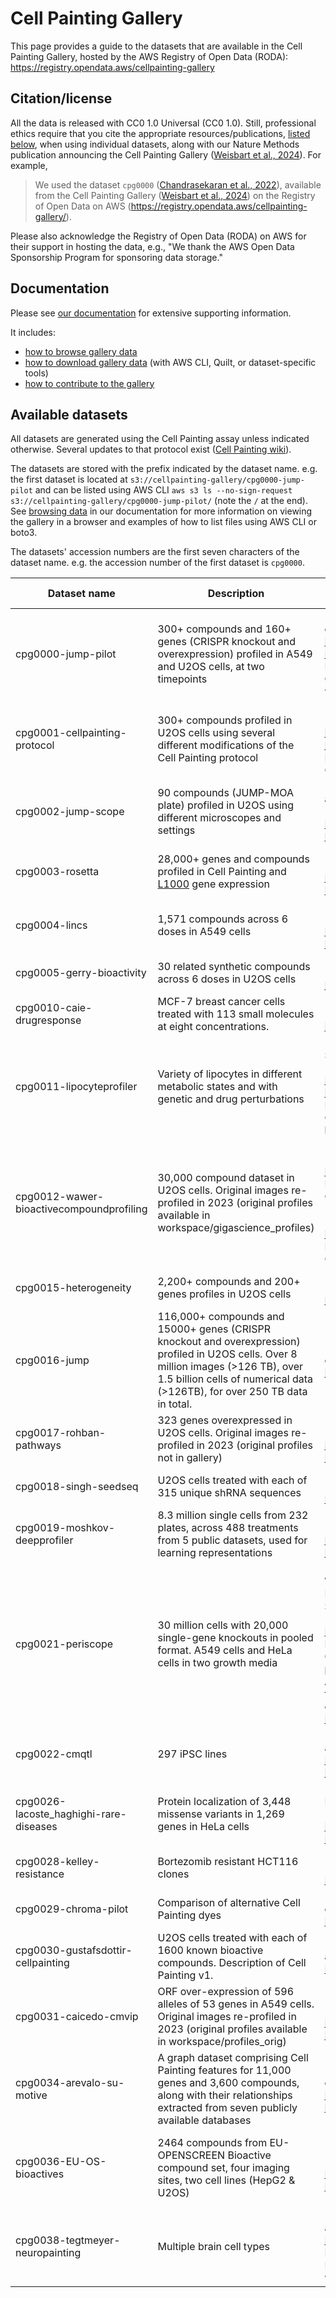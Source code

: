 # Cell Painting Gallery

This page provides a guide to the datasets that are available in the Cell Painting Gallery, hosted by the AWS Registry of Open Data (RODA): <https://registry.opendata.aws/cellpainting-gallery>

## Citation/license

All the data is released with CC0 1.0 Universal (CC0 1.0).
Still, professional ethics require that you cite the appropriate resources/publications, [listed below](#available-datasets), when using individual datasets, along with our Nature Methods publication announcing the Cell Painting Gallery ([Weisbart et al., 2024](https://doi.org/10.1038/s41592-024-02399-z)).
For example,

> We used the dataset `cpg0000` ([Chandrasekaran et al., 2022](https://doi.org/10.1101/2022.01.05.475090)), available from the Cell Painting Gallery ([Weisbart et al., 2024](https://doi.org/10.1038/s41592-024-02399-z)) on the Registry of Open Data on AWS (<https://registry.opendata.aws/cellpainting-gallery/>).

Please also acknowledge the Registry of Open Data (RODA) on AWS for their support in hosting the data, e.g., "We thank the AWS Open Data Sponsorship Program for sponsoring data storage."

## Documentation

Please see [our documentation](https://broadinstitute.github.io/cellpainting-gallery/) for extensive supporting information.

It includes:

- [how to browse gallery data](https://broadinstitute.github.io/cellpainting-gallery/browsing_data)
- [how to download gallery data](https://broadinstitute.github.io/cellpainting-gallery/download_instructions.html) (with AWS CLI, Quilt, or dataset-specific tools)
- [how to contribute to the gallery](https://broadinstitute.github.io/cellpainting-gallery/contributing_to_cpg)

## Available datasets

All datasets are generated using the Cell Painting assay unless indicated otherwise. Several updates to that protocol exist ([Cell Painting wiki](https://github.com/carpenterlab/2022_Cimini_NatureProtocols/wiki)).

The datasets are stored with the prefix indicated by the dataset name.
e.g. the first dataset is located at `s3://cellpainting-gallery/cpg0000-jump-pilot` and can be listed using AWS CLI `aws s3 ls --no-sign-request s3://cellpainting-gallery/cpg0000-jump-pilot/` (note the `/` at the end).
See [browsing data](https://broadinstitute.github.io/cellpainting-gallery/browsing_data) in our documentation for more information on viewing the gallery in a browser and examples of how to list files using AWS CLI or boto3.

The datasets' accession numbers are the first seven characters of the dataset name.
e.g. the accession number of the first dataset is `cpg0000`.

| Dataset name                             | Description                                                                                                                                                                                                      | Publication to cite                                                                                                                                                                                                | Associated repositories                                                                                                                                                        | Total size | Images size | Numerical data size | Cell Painting protocol |                                                                                          Other aliases                                                                                           |
|------------------------------------------|------------------------------------------------------------------------------------------------------------------------------------------------------------------------------------------------------------------|--------------------------------------------------------------------------------------------------------------------------------------------------------------------------------------------------------------------|--------------------------------------------------------------------------------------------------------------------------------------------------------------------------------|:----------:|:-----------:|:-------------------:|:----------------------:|:------------------------------------------------------------------------------------------------------------------------------------------------------------------------------------------------:|
| cpg0000-jump-pilot                       | 300+ compounds and 160+ genes (CRISPR knockout and overexpression) profiled in A549 and U2OS cells, at two timepoints                                                                                            | (Chandrasekaran et al., 2024) [Publication](https://doi.org/10.1038/s41592-024-02241-6), [Preprint](https://doi.org/10.1101/2022.01.05.475090), Description of Cell Painting v2.5.                                 | [data](https://github.com/jump-cellpainting/2023_Chandrasekaran_submitted), [JUMP-Cell Painting Hub](https://broad.io/jump)                                                                                                     |  12.3 TB   |   6.1 TB    |       6.1 TB        |          v2.5          |                                                                                                                                                                                                  |
| cpg0001-cellpainting-protocol            | 300+ compounds profiled in U2OS cells using several different modifications of the Cell Painting protocol                                                                                                        | (Cimini et al., 2022) [Publication](https://doi.org/10.1038/nprot.2016.105), [Preprint](https://doi.org/10.1101/2022.07.13.499171) Description of Cell Painting v3.                                                | [data](https://github.com/carpenter-singh-lab/2023_Cimini_NatureProtocols), [JUMP-Cell Painting Hub](https://broad.io/jump)                                                                                                                |  40.3 TB   |   18.7 TB   |       21.6 TB       |   v3 and experiments   |                                                                                                                                                                                                  |
| cpg0002-jump-scope                       | 90 compounds (JUMP-MOA plate) profiled in U2OS using different microscopes and settings                                                                                                                          | (Tromans-Coia and Jamali et al., 2023) [Publication](https://doi.org/10.1002/cyto.a.24786), [Preprint](https://doi.org/10.1101/2023.02.15.528711)                                                                  | [data](https://github.com/jump-cellpainting/jump-scope), [analysis](https://github.com/jump-cellpainting/jump-scope-analysis), [JUMP-Cell Painting Hub](https://broad.io/jump)                                                  |  16.7 TB   |   12.5 TB   |       4.2 TB        |          v2.5          |                                                                                                                                                                                                  |
| cpg0003-rosetta                          | 28,000+ genes and compounds profiled in Cell Painting and [L1000](https://doi.org/10.1016%2Fj.cell.2017.10.049) gene expression                                                                                  | (Haghighi et al., 2022) [Publication](https://doi.org/10.1038/s41592-022-01667-0), [Preprint](https://doi.org/10.1101/2021.09.08.459417),                                                                            | [data](https://github.com/carpenter-singh-lab/2022_Haghighi_NatureMethods)                                                                                                     |   8.5 GB   |      0      |       8.5 GB        |                        |                                                                                                                                                                                                  |
| cpg0004-lincs                            | 1,571 compounds across 6 doses in A549 cells                                                                                                                                                                     | (Way et al., 2022) [Publication](https://doi.org/10.1016/j.cels.2022.10.001), [Preprint](https://doi.org/10.1101/2021.10.21.465335)                                                                                | [data](https://github.com/broadinstitute/lincs-cell-painting)                                                                                                                  |  65.7 TB   |   61.9 TB   |       3.8 TB        |           v2           |                                                                                             idr0125                                                                                              |
| cpg0005-gerry-bioactivity                 | 30 related synthetic compounds across 6 doses in U2OS cells                                                                                                                                                                     | (Gerry et al., 2016) [Publication](https://doi.org/10.1021/jacs.6b04614)                                                                               |  |  356 GB  |   356 GB   |   |           v1           |                                                                                                                                                                                    |
| cpg0010-caie-drugresponse                | MCF-7 breast cancer cells treated  with 113 small molecules at eight concentrations.                                                                                                                             | (Caie et al., 2010) [Publication](https://doi.org/10.1158/1535-7163.MCT-09-1148)                                                                                                                                   |                                                                                                                                                                                |  239.2 GB  |   98.4 GB   |      140.8 GB       |    other variation     |                                                                        [BBBC021](https://bbbc.broadinstitute.org/BBBC021)                                                                        |
| cpg0011-lipocyteprofiler                 | Variety of lipocytes in different metabolic states and with genetic and drug perturbations                                                                                                                       | (Laber and Strobel et al., 2023) [Publication](https://doi.org/10.1016/j.xgen.2023.100346), [Preprint](https://www.biorxiv.org/content/10.1101/2021.07.17.452050v1) Description of Cell Painting lipocyte variant. | [Batch1 and Batch3 data](https://github.com/broadinstitute/2018_04_12_T2D_V2F_Saadat_Broad), [analysis](https://github.com/ClaussnitzerLab/Lipocyte-Profiler) |   1.2 TB   |   1.2 TB    |        16 MB        |        lipocyte        |                                                                                                                                                                                                  |
| cpg0012-wawer-bioactivecompoundprofiling | 30,000 compound dataset in U2OS cells. Original images re-profiled in 2023 (original profiles available in workspace/gigascience_profiles)                                                                       | (Wawer et al., 2014) [Publication](https://doi.org/10.1073/pnas.1410933111) Description of Cell Painting v1, (Bray et al., 2017) [Publication](https://doi.org/10.1093/gigascience/giw014) Description of Cell Painting v2 | [data](https://github.com/broadinstitute/2015_Bray_GigaScience-data)                                                                                                   |  10.7 TB   |   3.1 TB    |       7.6 TB        |           v1           |       [idr0016](https://idr.openmicroscopy.org/webclient/?show=screen-1251), CDRP, [BBBC036](https://bbbc.broadinstitute.org/BBBC036), [BBBC047](https://bbbc.broadinstitute.org/BBBC047)        |
| cpg0015-heterogeneity                    | 2,200+ compounds and 200+ genes profiles in U2OS cells                                                                                                                                                           | (Rohban et al., 2019) [Publication](https://doi.org/10.1038/s41467-019-10154-8)                                                                                                                                    | [data](https://github.com/carpenterlab/2018_Rohban_NatComm)                                                                                                                    |   204 GB   |      0      |       204 GB        |                        | [idr0016](https://bbbc.broadinstitute.org/BBBC036), [idr0036](https://idr.openmicroscopy.org/webclient/?show=screen-1952) |
| cpg0016-jump                             | 116,000+ compounds and 15000+ genes (CRISPR knockout and overexpression) profiled in U2OS cells. Over 8 million images (>126 TB), over 1.5 billion cells of numerical data (>126TB), for over 250 TB data in total. | (Chandrasekaran et al., 2023) [Preprint](https://doi.org/10.1101/2023.03.23.534023)                                                                                                                                | [datasets resource](https://github.com/jump-cellpainting/datasets), [JUMP-Cell Painting Hub](https://broad.io/jump) |  358.4 TB  |             |                     |           v3           |                                                                                                                                                                                                  |
| cpg0017-rohban-pathways                  | 323 genes overexpressed in U2OS cells. Original images re-profiled in 2023 (original profiles not in gallery)                                                                                                    | (Rohban et al, 2017) [Publication](https://doi.org/10.7554/eLife.24060), [Preprint](https://doi.org/10.1101/092403)                                                                                                | [re-profiled data](https://github.com/broadinstitute/cpg0017-rohban-pathways), [original data](https://github.com/carpenterlab/2017_Rohban_eLife)                              |   321 GB   |   189 GB    |       132 GB        |           v1           |                                                                    [BBBC037](https://bbbc.broadinstitute.org/BBBC037), TA-ORF, [idr0033](https://idr.openmicroscopy.org/webclient/?show=screen-1751) |
| cpg0018-singh-seedseq                    | U2OS cells treated with each of 315 unique shRNA sequences                                                                                                                                                       | (Singh et al. 2013) [Publication](https://doi.org/10.1371/journal.pone.0131370)                                                                                                                                    |                                                                                                                                                                                |  247.1 GB  |  247.1 GB   |          0          |                        |                                                                                                [BBBC025](https://bbbc.broadinstitute.org/BBBC025)                                        |
| cpg0019-moshkov-deepprofiler             | 8.3 million single cells from 232 plates, across 488 treatments from 5 public datasets, used for learning representations                                                                                        | (Moshkov et al., 2024) [Publication](https://www.nature.com/articles/s41467-024-45999-1), [Preprint](https://doi.org/10.1101/2022.08.12.503783)                                                                      | [data](https://github.com/broadinstitute/DeepProfilerExperiments), [software](https://github.com/cytomining/DeepProfiler)                                                      |   522 GB   |   482 GB    |        40 GB        |   dataset dependent    |                                                                                                                                                                                                  |
| cpg0021-periscope                        | 30 million cells with 20,000 single-gene knockouts in pooled format. A549 cells and HeLa cells in two growth media                                                                                               | (Ramezani, Weisbart, Bauman, and Singh et al., 2025) [Preprint](https://doi.org/10.1101/2023.08.06.552164), [Publication](https://doi.org/10.1038/s41592-024-02537-7), Description of Cell Painting pooled variant. Also has data from (Haghighi et al., 2023) [Preprint](http://doi.org/10.48550/arXiv.2306.15898), [Paper](https://www.ijcai.org/proceedings/2023/0531.pdf). | [analysis](https://github.com/broadinstitute/2022_PERISCOPE), [A549 data](https://github.com/broadinstitute/CP186-A549-WG), [HeLa data](https://github.com/broadinstitute/CP257-HeLa-WG), [PLePI](https://github.com/carpenter-singh-lab/2023_Haghighi_IJCAI) |  56.0 TB   |   45.0 TB   |       11.0 TB       |         pooled         |                                                                                                                                                                                                  |
| cpg0022-cmqtl                            | 297 iPSC lines                                                                                                                                                                                                   | (Tegtmeyer et al., 2024) [Publication](https://doi.org/10.1038/s41467-023-44045-w), [Preprint](https://doi.org/10.1101/2023.01.09.522731)                                                                          | [data](https://github.com/broadinstitute/cmQTL)                                                                                                                                |   3.7 TB   |  2.8 TB     |        945 GB       |          v2.5          |                                                                                                                                                                                                  |
| cpg0026-lacoste_haghighi-rare-diseases | Protein localization of 3,448 missense variants in 1,269 genes in HeLa cells | (Lacoste and Haghighi et al., 2024) [Publication](https://doi.org/10.1016/j.cell.2024.09.003), [Preprint](https://doi.org/10.1101/2023.09.05.556368) | [analysis](https://github.com/carpenter-singh-lab/2024_LacosteHaghighi_Cell_Mislocalization) | 11 TB|  9.4 TB | 1.6 TB | Protein of interest, Hoechst, ConA, Mitotracker |  |
| cpg0028-kelley-resistance                | Bortezomib resistant HCT116 clones                                                                                                                                                                               | (Kelley et al., 2023) [Publication](https://doi.org/10.7554/eLife.91362)                                                                                                                                           | [data](https://github.com/broadinstitute/profiling-resistance-mechanisms)                                                                                                      |   4.1 TB   |   1.9 TB    |       2.2 TB        |                        |                                                                                                                                                                                                  |
| cpg0029-chroma-pilot | Comparison of alternative Cell Painting dyes | (Sivagurunathan et al., 2025) [Publication](https://doi.org/10.1016/j.slasd.2025.100268) | [data](https://github.com/broadinstitute/2022_09_07_New_phenotypic_dye_testing_CDoT_Broad_Analysis) | 1.5 TB | 495 GB | 1 TB | v3 and experiments |  |
| cpg0030-gustafsdottir-cellpainting       | U2OS cells treated with each of 1600 known bioactive compounds. Description of Cell Painting v1.                                                                                                                 | (Gustafsdottir et al., 2013) [Publication](https://doi.org/10.1371/journal.pone.0080999)                                                                                                                           |                                                                                                                                                                                |   234 GB   |   234 GB    |        .3 GB        |           v1           |                                    [BBBC022](https://bbbc.broadinstitute.org/BBBC022), [idr0036](https://idr.openmicroscopy.org/webclient/?show=screen-1952)                                     |
| cpg0031-caicedo-cmvip                    | ORF over-expression of 596 alleles of 53 genes in A549 cells. Original images re-profiled in 2023 (original profiles available in workspace/profiles_orig)                                                       | (Caicedo et al., 2023) [Publication](https://www.molbiolcell.org/doi/10.1091/mbc.E21-11-0538), [Preprint](https://doi.org/10.1101/2021.11.18.469171)                                                               | [original data](https://github.com/broadinstitute/luad-cell-painting), [re-profiled data](https://github.com/broadinstitute/cpg0031-caicedo-cmvip)                             |   2.2 TB   |   605 GB    |       1.6 TB        |           v1           |                                                                                          BBBC043, LUAD                                                                                           |
| cpg0034-arevalo-su-motive       | A graph dataset comprising Cell Painting features for 11,000 genes and 3,600 compounds, along with their relationships extracted from seven publicly available databases |  (Arevalo and Su et al., 2024) [Publication](https://proceedings.neurips.cc/paper_files/paper/2024/hash/fdb3fa770c2e0ecbb4b7dc7083ef5be9-Abstract-Datasets_and_Benchmarks_Track.html), [Preprint](https://arxiv.org/abs/2406.08649) |   [analysis](https://github.com/carpenter-singh-lab/2024_Arevalo_NeurIPS_MotiVE)                                                                                                                                                                             |   4.5 GB   |   0 GB    |        4.5 GB        |           v3           |                              |
| cpg0036-EU-OS-bioactives                 | 2464 compounds from EU-OPENSCREEN Bioactive compound set, four imaging sites, two cell lines (HepG2 & U2OS)                                                                                                      | (Wolff et al., 2025) [Publication](https://doi.org/10.1016/j.isci.2025.112445) [Preprint](https://doi.org/10.1101/2024.08.27.609964)                                                                                                                                         | [aggregated profiles](https://doi.org/10.5281/zenodo.13309566), [analysis scripts](https://github.com/schmiedc/EU-OS_bioactives), [compound information](https://www.probes-drugs.org/compounds/standardized#compoundset=353@AND) |   3.5 TB   |   3.5 TB    |               |           v1           |                                                                                          Bioactives, EU-OS-Bioactives                                                                                          |
| cpg0038-tegtmeyer-neuropainting | Multiple brain cell types | (Tegtmeyer et al., 2024) [Preprint](https://doi.org/10.1101/2024.11.16.623947), Description of Neuropainting variant | [data](https://github.com/broadinstitute/2019_05_28_Neuronal_Cell_Painting), [analysis](https://github.com/broadinstitute/NeuroPainting) |   2.0 TB   |   1.8 TB    | 240 GB | neuropainting |  |

